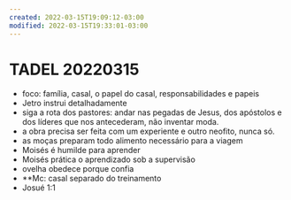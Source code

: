 ```yaml
---
created: 2022-03-15T19:09:12-03:00
modified: 2022-03-15T19:33:01-03:00
---
```


# TADEL 20220315

- foco: família, casal, o papel do casal, responsabilidades e papeis
- Jetro instrui detalhadamente
- siga a rota dos pastores: andar nas pegadas de Jesus, dos apóstolos e dos líderes que nos antecederam, não inventar moda.
- a obra precisa ser feita com um experiente e outro neofito, nunca só.
- as moças preparam todo alimento necessário para a viagem
- Moisés é humilde para aprender
- Moisés prática o aprendizado sob a supervisão
- ovelha obedece porque confia
- **Mc: casal separado do treinamento
- Josué 1:1
